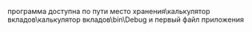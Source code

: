 программа доступна по пути место хранения\калькулятор вкладов\калькулятор вкладов\bin\Debug и первый файл приложения
